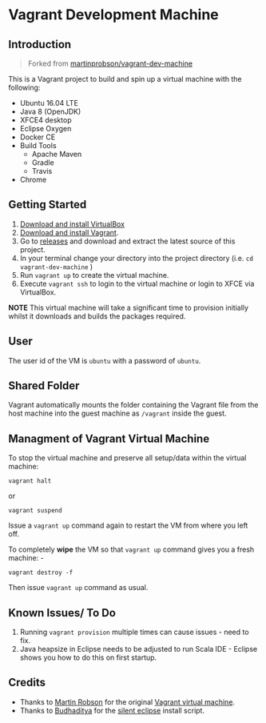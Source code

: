 # Vagrant Development Machine

## Introduction

> Forked from [martinprobson/vagrant-dev-machine](https://github.com/martinprobson/vagrant-dev-machine)

This is a Vagrant project to build and spin up a virtual machine with the following:

* Ubuntu 16.04 LTE
* Java 8 (OpenJDK)
* XFCE4 desktop
* Eclipse Oxygen
* Docker CE
* Build Tools
  - Apache Maven
  - Gradle
  - Travis 
* Chrome

## Getting Started

1. [Download and install VirtualBox](https://www.virtualbox.org/wiki/Downloads)
2. [Download and install Vagrant](http://www.vagrantup.com/downloads.html).
3. Go to [releases](https://github.com/martinprobson/vagrant-dev-machine/releases) and download and extract the latest source of this project.
5. In your terminal change your directory into the project directory (i.e. `cd vagrant-dev-machine` )
6. Run ```vagrant up``` to create the virtual machine.
7. Execute ```vagrant ssh``` to login to the virtual machine or login to XFCE via VirtualBox.

 **NOTE** This virtual machine will take a significant time to provision initially whilst it downloads and builds the packages required.

## User

The user id of the VM is `ubuntu` with a password of `ubuntu`.

## Shared Folder

Vagrant automatically mounts the folder containing the Vagrant file from the host machine into
the guest machine as `/vagrant` inside the guest.


## Managment of Vagrant Virtual Machine

To stop the virtual machine and preserve all setup/data within the virtual machine:

```
vagrant halt
```

or

```
vagrant suspend
```

Issue a `vagrant up` command again to restart the VM from where you left off.

To completely **wipe** the VM so that `vagrant up` command gives you a fresh machine: -

```
vagrant destroy -f
```

Then issue `vagrant up` command as usual.

## Known Issues/ To Do

1. Running `vagrant provision` multiple times can cause issues - need to fix.
2. Java heapsize in Eclipse needs to be adjusted to run Scala IDE - Eclipse shows you how to do this on first startup.

## Credits

* Thanks to [Martin Robson](https://github.com/martinprobson) for the original [Vagrant virtual machine](https://github.com/martinprobson/vagrant-dev-machine).
* Thanks to [Budhaditya](https://github.com/budhash) for the [silent eclipse](https://github.com/budhash/install-eclipse) install script.
